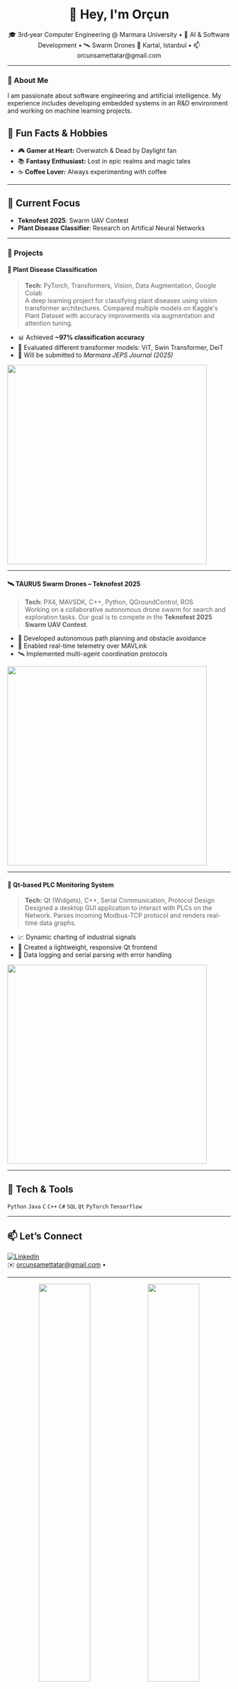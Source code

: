 <h1 align="center">👋 Hey, I'm Orçun</h1>
<p align="center">
  🎓 3rd‑year Computer Engineering @ Marmara University • 🤖 AI & Software Development • 🛰️ Swarm Drones  
  📍 Kartal, Istanbul • 📫 orcunsamettatar@gmail.com
</p>

---

### 💼 About Me

I am passionate about software engineering and artificial intelligence. My experience includes developing embedded systems in an R&D environment and working on machine learning projects.

## 🎯 Fun Facts & Hobbies
- 🎮 **Gamer at Heart:** Overwatch & Dead by Daylight fan  
- 📚 **Fantasy Enthusiast:** Lost in epic realms and magic tales  
- ☕ **Coffee Lover:** Always experimenting with coffee

---

## 🔭 Current Focus
- **Teknofest 2025**: Swarm UAV Contest  
- **Plant Disease Classifier**: Research on Artifical Neural Networks  

---

### 🚀 Projects

#### 🌿 Plant Disease Classification  
> **Tech:** PyTorch, Transformers, Vision, Data Augmentation, Google Colab  
A deep learning project for classifying plant diseases using vision transformer architectures. Compared multiple models on Kaggle's Plant Dataset with accuracy improvements via augmentation and attention tuning.  
- 📊 Achieved **~97% classification accuracy**  
- 🧪 Evaluated different transformer models: ViT, Swin Transformer, DeiT  
- 📰 Will be submitted to *Marmara JEPS Journal (2025)*  
<img src="https://community.libretranslate.com/uploads/default/original/1X/a98c2fea0f6ec8314153dfbe0c1583c69ca3d4e2.gif" width="450"/>

---

#### 🛰️ TAURUS Swarm Drones – Teknofest 2025  
> **Tech:** PX4, MAVSDK, C++, Python, QGroundControl, ROS  
Working on a collaborative autonomous drone swarm for search and exploration tasks. Our goal is to compete in the **Teknofest 2025 Swarm UAV Contest**.  
- 🧠 Developed autonomous path planning and obstacle avoidance  
- 📡 Enabled real-time telemetry over MAVLink  
- 🛰️ Implemented multi-agent coordination protocols  
<img src="https://www.roboticgizmos.com/wp-content/uploads/2017/09/14/VIO-Swarm.gif" width="450"/>

---

#### 🧾 Qt-based PLC Monitoring System  
> **Tech:** Qt (Widgets), C++, Serial Communication, Protocol Design  
Designed a desktop GUI application to interact with PLCs on the Network. Parses incoming Modbus-TCP protocol and renders real-time data graphs.  
- 📈 Dynamic charting of industrial signals  
- 🧩 Created a lightweight, responsive Qt frontend  
- 💾 Data logging and serial parsing with error handling  
<img src="https://media.giphy.com/media/xT9IgzoKnwFNmISR8I/giphy.gif" width="450"/>

---

## 🧰 Tech & Tools
`Python` `Java` `C` `C++` `C#` `SQL` `Qt` `PyTorch` `Tensorflow` 

---

## 📫 Let’s Connect
[![LinkedIn](https://img.shields.io/badge/LinkedIn-0A66C2?style=flat&logo=linkedin&logoColor=white)](https://www.linkedin.com/in/orçun-samet-tatar-632699246)  
✉️ orcunsamettatar@gmail.com • 

---

<p align="center">
  <img src="https://github-readme-stats.vercel.app/api?username=Aidiaru&show_icons=true&theme=radical" width="48%"/>
  <img src="https://streak-stats.demolab.com/?user=Aidiaru&theme=radical" width="48%"/>
</p>
